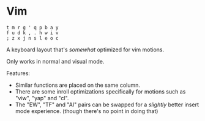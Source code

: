 # Vim

```
t m r g ' q p b a y
f u d k , . h w i v
; z x j n s l e o c
```

A keyboard layout that's *somewhat* optimized for vim motions.

Only works in normal and visual mode.

Features:
- Similar functions are placed on the same column.
- There are some inroll optimizations specifically for motions such as "viw", "yap" and "cl".
- The "EW", "TF" and "AI" pairs can be swapped for a *slightly* better insert mode experience. (though there's no point in doing that)
